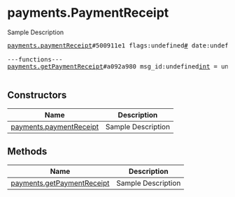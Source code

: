 # payments.PaymentReceipt

Sample Description

<pre>
<a href="../constructor/payments.paymentReceipt">payments.paymentReceipt</a>#500911e1 flags:undefined<a href="../type/#.md">#</a> date:undefined<a href="../type/int.md">int</a> bot_id:undefined<a href="../type/int.md">int</a> invoice:undefined<a href="../type/Invoice.md">Invoice</a> provider_id:undefined<a href="../type/int.md">int</a> info:flags.0?<a href="../type/PaymentRequestedInfo.md">PaymentRequestedInfo</a> shipping:flags.1?<a href="../type/ShippingOption.md">ShippingOption</a> currency:undefined<a href="../type/string.md">string</a> total_amount:undefined<a href="../type/long.md">long</a> credentials_title:undefined<a href="../type/string.md">string</a> users:undefinedVector&lt;<a href="../type/User.md">User</a>&gt; = undefined<a href="../type/payments.PaymentReceipt.md">payments.PaymentReceipt</a>;

---functions---
<a href="../method/payments.getPaymentReceipt">payments.getPaymentReceipt</a>#a092a980 msg_id:undefined<a href="../type/int.md">int</a> = undefined<a href="../type/payments.PaymentReceipt.md">payments.PaymentReceipt</a>;

</pre>

## Constructors

| Name | Description |
|------|-------------|
| [payments.paymentReceipt](../constructor/payments.paymentReceipt.md) | Sample Description |

## Methods

| Name | Description |
|------|-------------|
| [payments.getPaymentReceipt](../method/payments.getPaymentReceipt.md) | Sample Description |
